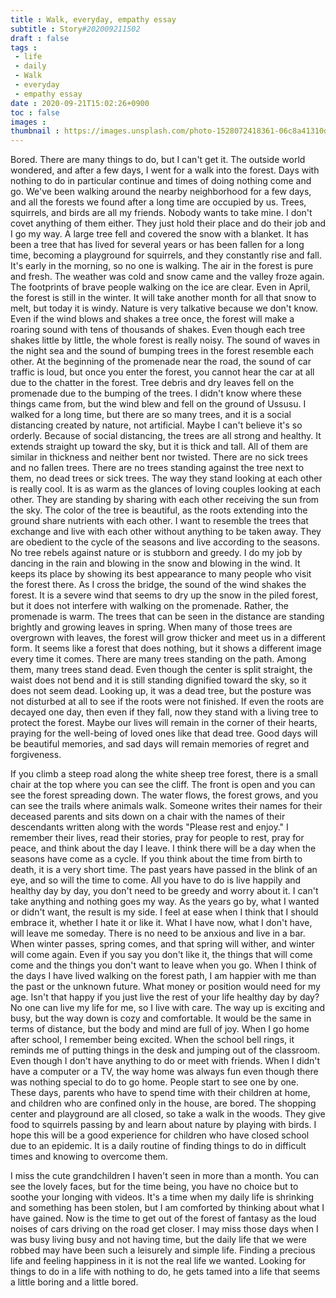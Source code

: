 ```yaml
---
title : Walk, everyday, empathy essay
subtitle : Story#202009211502
draft : false
tags :
 - life
 - daily
 - Walk
 - everyday
 - empathy essay
date : 2020-09-21T15:02:26+0900
toc : false
images : 
thumbnail : https://images.unsplash.com/photo-1528072418361-06c8a41310d7?ixlib=rb-1.2.1&q=85&fm=jpg&crop=entropy&cs=srgb&ixid=eyJhcHBfaWQiOjE1NTU0OX0
---
```

Bored. There are many things to do, but I can't get it. The outside world wondered, and after a few days, I went for a walk into the forest. Days with nothing to do in particular continue and times of doing nothing come and go. We've been walking around the nearby neighborhood for a few days, and all the forests we found after a long time are occupied by us. Trees, squirrels, and birds are all my friends. Nobody wants to take mine. I don't covet anything of them either. They just hold their place and do their job and I go my way. A large tree fell and covered the snow with a blanket. It has been a tree that has lived for several years or has been fallen for a long time, becoming a playground for squirrels, and they constantly rise and fall. It's early in the morning, so no one is walking. The air in the forest is pure and fresh. The weather was cold and snow came and the valley froze again. The footprints of brave people walking on the ice are clear. Even in April, the forest is still in the winter. It will take another month for all that snow to melt, but today it is windy. Nature is very talkative because we don't know. Even if the wind blows and shakes a tree once, the forest will make a roaring sound with tens of thousands of shakes. Even though each tree shakes little by little, the whole forest is really noisy. The sound of waves in the night sea and the sound of bumping trees in the forest resemble each other. At the beginning of the promenade near the road, the sound of car traffic is loud, but once you enter the forest, you cannot hear the car at all due to the chatter in the forest. Tree debris and dry leaves fell on the promenade due to the bumping of the trees. I didn't know where these things came from, but the wind blew and fell on the ground of Ussusu. I walked for a long time, but there are so many trees, and it is a social distancing created by nature, not artificial. Maybe I can't believe it's so orderly. Because of social distancing, the trees are all strong and healthy. It extends straight up toward the sky, but it is thick and tall. All of them are similar in thickness and neither bent nor twisted. There are no sick trees and no fallen trees. There are no trees standing against the tree next to them, no dead trees or sick trees. The way they stand looking at each other is really cool. It is as warm as the glances of loving couples looking at each other. They are standing by sharing with each other receiving the sun from the sky. The color of the tree is beautiful, as the roots extending into the ground share nutrients with each other. I want to resemble the trees that exchange and live with each other without anything to be taken away. They are obedient to the cycle of the seasons and live according to the seasons. No tree rebels against nature or is stubborn and greedy. I do my job by dancing in the rain and blowing in the snow and blowing in the wind. It keeps its place by showing its best appearance to many people who visit the forest there. As I cross the bridge, the sound of the wind shakes the forest. It is a severe wind that seems to dry up the snow in the piled forest, but it does not interfere with walking on the promenade. Rather, the promenade is warm. The trees that can be seen in the distance are standing brightly and growing leaves in spring. When many of those trees are overgrown with leaves, the forest will grow thicker and meet us in a different form. It seems like a forest that does nothing, but it shows a different image every time it comes. There are many trees standing on the path. Among them, many trees stand dead. Even though the center is split straight, the waist does not bend and it is still standing dignified toward the sky, so it does not seem dead. Looking up, it was a dead tree, but the posture was not disturbed at all to see if the roots were not finished. If even the roots are decayed one day, then even if they fall, now they stand with a living tree to protect the forest. Maybe our lives will remain in the corner of their hearts, praying for the well-being of loved ones like that dead tree. Good days will be beautiful memories, and sad days will remain memories of regret and forgiveness.  

If you climb a steep road along the white sheep tree forest, there is a small chair at the top where you can see the cliff. The front is open and you can see the forest spreading down. The water flows, the forest grows, and you can see the trails where animals walk. Someone writes their names for their deceased parents and sits down on a chair with the names of their descendants written along with the words "Please rest and enjoy." I remember their lives, read their stories, pray for people to rest, pray for peace, and think about the day I leave. I think there will be a day when the seasons have come as a cycle. If you think about the time from birth to death, it is a very short time. The past years have passed in the blink of an eye, and so will the time to come. All you have to do is live happily and healthy day by day, you don't need to be greedy and worry about it. I can't take anything and nothing goes my way. As the years go by, what I wanted or didn't want, the result is my side. I feel at ease when I think that I should embrace it, whether I hate it or like it. What I have now, what I don't have, will leave me someday. There is no need to be anxious and live in a bar. When winter passes, spring comes, and that spring will wither, and winter will come again. Even if you say you don't like it, the things that will come come and the things you don't want to leave when you go. When I think of the days I have lived walking on the forest path, I am happier with me than the past or the unknown future. What money or position would need for my age. Isn't that happy if you just live the rest of your life healthy day by day? No one can live my life for me, so I live with care. The way up is exciting and busy, but the way down is cozy and comfortable. It would be the same in terms of distance, but the body and mind are full of joy. When I go home after school, I remember being excited. When the school bell rings, it reminds me of putting things in the desk and jumping out of the classroom. Even though I don't have anything to do or meet with friends. When I didn't have a computer or a TV, the way home was always fun even though there was nothing special to do to go home. People start to see one by one. These days, parents who have to spend time with their children at home, and children who are confined only in the house, are bored. The shopping center and playground are all closed, so take a walk in the woods. They give food to squirrels passing by and learn about nature by playing with birds. I hope this will be a good experience for children who have closed school due to an epidemic. It is a daily routine of finding things to do in difficult times and knowing to overcome them.  

I miss the cute grandchildren I haven't seen in more than a month. You can see the lovely faces, but for the time being, you have no choice but to soothe your longing with videos. It's a time when my daily life is shrinking and something has been stolen, but I am comforted by thinking about what I have gained. Now is the time to get out of the forest of fantasy as the loud noises of cars driving on the road get closer. I may miss those days when I was busy living busy and not having time, but the daily life that we were robbed may have been such a leisurely and simple life. Finding a precious life and feeling happiness in it is not the real life we wanted. Looking for things to do in a life with nothing to do, he gets tamed into a life that seems a little boring and a little bored.